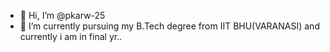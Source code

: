 - 👋 Hi, I’m @pkarw-25
- 🌱 I’m currently pursuing my B.Tech degree from  IIT BHU(VARANASI) and currently i am in final yr..

